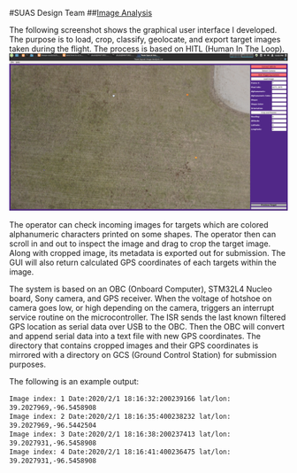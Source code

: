 #SUAS Design Team
##[Image Analysis](https://github.com/0b10010010/ImageAnalysis)

The following screenshot shows the graphical user interface I developed. The purpose is to load, crop, classify, geolocate, and export target images taken during the flight. The process is based on HITL (Human In The Loop).
![](../img/suas_gui.png)

The operator can check incoming images for targets which are colored alphanumeric characters printed on some shapes. The operator then can scroll in and out to inspect the image and drag to crop the target image. Along with cropped image, its metadata is exported out for submission. The GUI will also return calculated GPS coordinates of each targets within the image.

The system is based on an OBC (Onboard Computer), STM32L4 Nucleo board, Sony camera, and GPS receiver. When the voltage of hotshoe on camera goes low, or high depending on the camera, triggers an interrupt service routine on the microcontroller. The ISR sends the last known filtered GPS location as serial data over USB to the OBC. Then the OBC will convert and append serial data into a text file with new GPS coordinates. The directory that contains cropped images and their GPS coordinates is mirrored with a directory on GCS (Ground Control Station) for submission purposes.

The following is an example output:
```text
Image index: 1 Date:2020/2/1 18:16:32:200239166 lat/lon: 39.2027969,-96.5458908
Image index: 2 Date:2020/2/1 18:16:35:400238232 lat/lon: 39.2027969,-96.5442504
Image index: 3 Date:2020/2/1 18:16:38:200237413 lat/lon: 39.2027931,-96.5458908
Image index: 4 Date:2020/2/1 18:16:41:400236475 lat/lon: 39.2027931,-96.5458908
```


